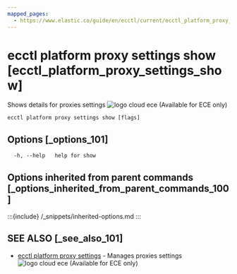 ```yaml
---
mapped_pages:
  - https://www.elastic.co/guide/en/ecctl/current/ecctl_platform_proxy_settings_show.html
---
```


# ecctl platform proxy settings show [ecctl_platform_proxy_settings_show]

Shows details for proxies settings ![logo cloud ece](https://doc-icons.s3.us-east-2.amazonaws.com/logo_cloud_ece.svg "Supported on {{ece}}") (Available for ECE only)

```
ecctl platform proxy settings show [flags]
```


## Options [_options_101]

```
  -h, --help   help for show
```


## Options inherited from parent commands [_options_inherited_from_parent_commands_100]

:::{include} /_snippets/inherited-options.md
:::


## SEE ALSO [_see_also_101]

* [ecctl platform proxy settings](/reference/ecctl_platform_proxy_settings.md)	 - Manages proxies settings ![logo cloud ece](https://doc-icons.s3.us-east-2.amazonaws.com/logo_cloud_ece.svg "Supported on {{ece}}") (Available for ECE only)

